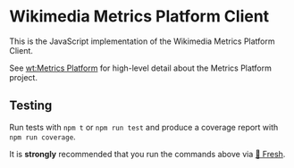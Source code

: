# Wikimedia Metrics Platform Client

This is the JavaScript implementation of the Wikimedia Metrics Platform Client.

See [wt:Metrics Platform](https://wikitech.wikimedia.org/wiki/Metrics_Platform) for high-level
detail about the Metrics Platform project.

## Testing

Run tests with `npm t` or `npm run test` and produce a coverage report with `npm run coverage`.

It is **strongly** recommended that you run the commands above via [🌱 Fresh](https://gerrit.wikimedia.org/g/fresh).